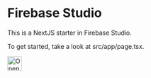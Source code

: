 # Firebase Studio

This is a NextJS starter in Firebase Studio.

To get started, take a look at src/app/page.tsx.

<a href="https://studio.firebase.google.com/import?url=https%3A%2F%2Fgithub.com%2FSuprith-44%2Fstudio">
  <picture>
    <source
      media="(prefers-color-scheme: dark)"
      srcset="https://cdn.firebasestudio.dev/btn/open_dark_32.svg">
    <source
      media="(prefers-color-scheme: light)"
      srcset="https://cdn.firebasestudio.dev/btn/open_light_32.svg">
    <img
      height="32"
      alt="Open in Firebase Studio"
      src="https://cdn.firebasestudio.dev/btn/open_blue_32.svg">
  </picture>
</a>
